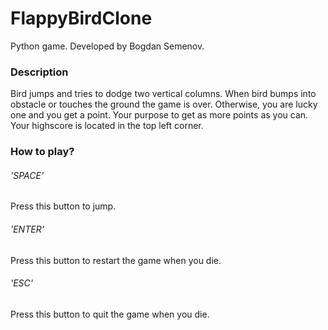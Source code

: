 # FlappyBirdClone
Python game. 
Developed by Bogdan Semenov. 

### Description 
Bird jumps and tries to dodge two vertical columns. When bird bumps into obstacle or touches the ground the game is over. 
Otherwise, you are lucky one and you get a point. Your purpose to get as more points as you can. Your highscore is located in the top left
corner.

### How to play?

###### 'SPACE'
Press this button to jump.

###### 'ENTER'
Press this button to restart the game when you die.

###### 'ESC'
Press this button to quit the game when you die.
